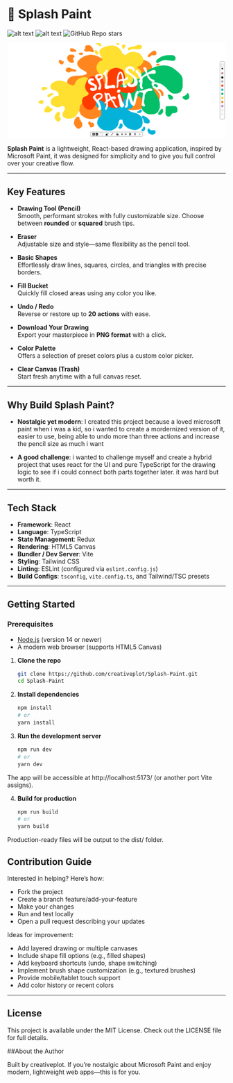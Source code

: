 # 🫟 Splash Paint

![alt text](https://img.shields.io/badge/contributions-welcome-green)
![alt text](https://img.shields.io/badge/website-up-green)
![GitHub Repo stars](https://img.shields.io/github/stars/creativeplot/Splash-Paint)

![Alt text](src/assets/splash-paint-with-styled-name.png)

**Splash Paint** is a lightweight, React-based drawing application, inspired by Microsoft Paint, it was designed for simplicity and to give you full control over your creative flow.

---

##  Key Features

- **Drawing Tool (Pencil)**  
  Smooth, performant strokes with fully customizable size. Choose between **rounded** or **squared** brush tips.

- **Eraser**  
  Adjustable size and style—same flexibility as the pencil tool.

- **Basic Shapes**  
  Effortlessly draw lines, squares, circles, and triangles with precise borders.

- **Fill Bucket**  
  Quickly fill closed areas using any color you like.

- **Undo / Redo**  
  Reverse or restore up to **20 actions** with ease.

- **Download Your Drawing**  
  Export your masterpiece in **PNG format** with a click.

- **Color Palette**  
  Offers a selection of preset colors plus a custom color picker.

- **Clear Canvas (Trash)**  
  Start fresh anytime with a full canvas reset.

---


##  Why Build Splash Paint?
- **Nostalgic yet modern**: I created this project because a loved microsoft paint when i was a kid, so i wanted to create a mordernized version of it, easier to use, being able to undo more than three actions and increase the pencil size as much i want

- **A good challenge**: i wanted to challenge myself and create a hybrid project that uses react for the UI and pure TypeScript for the drawing logic to see if i could connect both parts together later. it was hard but worth it.

---

##  Tech Stack

- **Framework**: React  
- **Language**: TypeScript  
- **State Management**: Redux  
- **Rendering**: HTML5 Canvas  
- **Bundler / Dev Server**: Vite  
- **Styling**: Tailwind CSS  
- **Linting**: ESLint (configured via `eslint.config.js`)  
- **Build Configs**: `tsconfig`, `vite.config.ts`, and Tailwind/TSC presets

---

##  Getting Started

### Prerequisites

- [Node.js](https://nodejs.org/) (version 14 or newer)  
- A modern web browser (supports HTML5 Canvas)

1. **Clone the repo**  
   ```bash
   git clone https://github.com/creativeplot/Splash-Paint.git
   cd Splash-Paint

2. **Install dependencies**
   ```bash
   npm install
   # or
   yarn install

3. **Run the development server**
   ```bash
   npm run dev
   # or
   yarn dev

The app will be accessible at http://localhost:5173/ (or another port Vite assigns).

4. **Build for production**
   ```bash
   npm run build
   # or
   yarn build

Production-ready files will be output to the dist/ folder.


##  Contribution Guide
Interested in helping? Here’s how:

- Fork the project
- Create a branch feature/add-your-feature
- Make your changes
- Run and test locally
- Open a pull request describing your updates

Ideas for improvement:

- Add layered drawing or multiple canvases
- Include shape fill options (e.g., filled shapes)
- Add keyboard shortcuts (undo, shape switching)
- Implement brush shape customization (e.g., textured brushes)
- Provide mobile/tablet touch support
- Add color history or recent colors

---

## License

This project is available under the MIT License. Check out the LICENSE
 file for full details.


##About the Author

Built by creativeplot. If you’re nostalgic about Microsoft Paint and enjoy modern, lightweight web apps—this is for you.